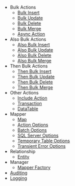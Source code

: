 - Bulk Actions
   - [Bulk Insert](actions/bulk-insert.md)
   - [Bulk Update](actions/bulk-update.md)
   - [Bulk Delete](actions/bulk-delete.md)
   - [Bulk Merge](actions/bulk-merge.md)
   - [Async Action](actions/async-action.md)
- Also Bulk Actions
   - [Also Bulk Insert](actions/also-bulk-insert.md)
   - [Also Bulk Update](actions/also-bulk-update.md)
   - [Also Bulk Delete](actions/also-bulk-delete.md)
   - [Also Bulk Merge](actions/also-bulk-merge.md)
- Then Bulk Actions
   - [Then Bulk Insert](actions/then-bulk-insert.md)
   - [Then Bulk Update](actions/then-bulk-update.md)
   - [Then Bulk Delete](actions/then-bulk-delete.md)
   - [Then Bulk Merge](actions/then-bulk-merge.md)
- Other Actions
   - [Include Action](actions/include-actions.md)
   - [Transaction](actions/transaction.md)
   - [DataTable](actions/data-table.md)
- Mapper
   - [Map](mapper/map.md)
   - [Action Options](mapper/action-options.md)
   - [Batch Options](mapper/batch-options.md)
   - [SQL Server Options](mapper/sql-server-options.md)
   - [Temporary Table Options](mapper/temporary-table-options.md)
   - [Transient Error Options](mapper/transient-error-options.md)
- Relationship
   - [Entity](relationship/relationship.md)
- Manager
   - [Mapper Factory](manager/mapper-factory.md)
- [Auditing](audit/audit.md)
- [Logging](logging/logging.md)
